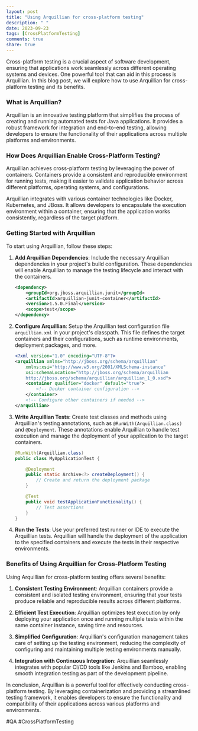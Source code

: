 ```yaml
---
layout: post
title: "Using Arquillian for cross-platform testing"
description: " "
date: 2023-09-23
tags: [CrossPlatformTesting]
comments: true
share: true
---
```


Cross-platform testing is a crucial aspect of software development, ensuring that applications work seamlessly across different operating systems and devices. One powerful tool that can aid in this process is Arquillian. In this blog post, we will explore how to use Arquillian for cross-platform testing and its benefits.

### What is Arquillian?

Arquillian is an innovative testing platform that simplifies the process of creating and running automated tests for Java applications. It provides a robust framework for integration and end-to-end testing, allowing developers to ensure the functionality of their applications across multiple platforms and environments.

### How Does Arquillian Enable Cross-Platform Testing?

Arquillian achieves cross-platform testing by leveraging the power of containers. Containers provide a consistent and reproducible environment for running tests, making it easier to validate application behavior across different platforms, operating systems, and configurations.

Arquillian integrates with various container technologies like Docker, Kubernetes, and JBoss. It allows developers to encapsulate the execution environment within a container, ensuring that the application works consistently, regardless of the target platform.

### Getting Started with Arquillian

To start using Arquillian, follow these steps:

1. **Add Arquillian Dependencies**: Include the necessary Arquillian dependencies in your project's build configuration. These dependencies will enable Arquillian to manage the testing lifecycle and interact with the containers.

   ```xml
   <dependency>
       <groupId>org.jboss.arquillian.junit</groupId>
       <artifactId>arquillian-junit-container</artifactId>
       <version>1.5.0.Final</version>
       <scope>test</scope>
   </dependency>
   ```

2. **Configure Arquillian**: Setup the Arquillian test configuration file `arquillian.xml` in your project's classpath. This file defines the target containers and their configurations, such as runtime environments, deployment packages, and more.

   ```xml
   <?xml version="1.0" encoding="UTF-8"?>
   <arquillian xmlns="http://jboss.org/schema/arquillian"
       xmlns:xsi="http://www.w3.org/2001/XMLSchema-instance"
       xsi:schemaLocation="http://jboss.org/schema/arquillian
       http://jboss.org/schema/arquillian/arquillian_1_0.xsd">
       <container qualifier="docker" default="true">
           <!-- Docker container configuration -->
       </container>
       <!-- Configure other containers if needed -->
   </arquillian>
   ```

3. **Write Arquillian Tests**: Create test classes and methods using Arquillian's testing annotations, such as `@RunWith(Arquillian.class)` and `@Deployment`. These annotations enable Arquillian to handle test execution and manage the deployment of your application to the target containers.

   ```java
   @RunWith(Arquillian.class)
   public class MyApplicationTest {

       @Deployment
       public static Archive<?> createDeployment() {
           // Create and return the deployment package
       }

       @Test
       public void testApplicationFunctionality() {
           // Test assertions
       }
   }
   ```

4. **Run the Tests**: Use your preferred test runner or IDE to execute the Arquillian tests. Arquillian will handle the deployment of the application to the specified containers and execute the tests in their respective environments.

### Benefits of Using Arquillian for Cross-Platform Testing

Using Arquillian for cross-platform testing offers several benefits:

1. **Consistent Testing Environment**: Arquillian containers provide a consistent and isolated testing environment, ensuring that your tests produce reliable and reproducible results across different platforms.

2. **Efficient Test Execution**: Arquillian optimizes test execution by only deploying your application once and running multiple tests within the same container instance, saving time and resources.

3. **Simplified Configuration**: Arquillian's configuration management takes care of setting up the testing environment, reducing the complexity of configuring and maintaining multiple testing environments manually.

4. **Integration with Continuous Integration**: Arquillian seamlessly integrates with popular CI/CD tools like Jenkins and Bamboo, enabling smooth integration testing as part of the development pipeline.

In conclusion, Arquillian is a powerful tool for effectively conducting cross-platform testing. By leveraging containerization and providing a streamlined testing framework, it enables developers to ensure the functionality and compatibility of their applications across various platforms and environments.

#QA #CrossPlatformTesting